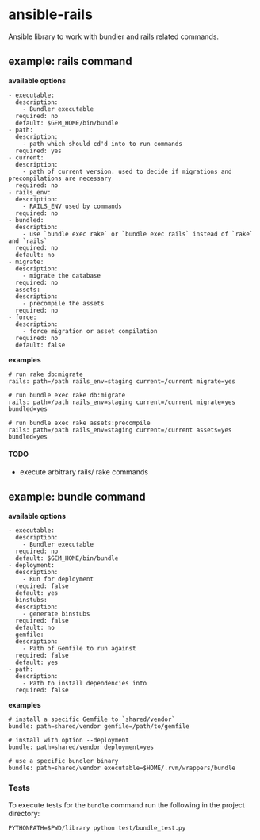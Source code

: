 # ansible-rails

Ansible library to work with bundler and rails related commands.

## example: rails command

**available options**

    - executable:
      description:
        - Bundler executable
      required: no
      default: $GEM_HOME/bin/bundle
    - path:
      description:
        - path which should cd'd into to run commands
      required: yes
    - current:
      description:
        - path of current version. used to decide if migrations and precompilations are necessary
      required: no
    - rails_env:
      description:
        - RAILS_ENV used by commands
      required: no
    - bundled:
      description:
        - use `bundle exec rake` or `bundle exec rails` instead of `rake` and `rails`
      required: no
      default: no
    - migrate:
      description:
        - migrate the database
      required: no
    - assets:
      description:
        - precompile the assets
      required: no
    - force:
      description:
        - force migration or asset compilation
      required: no
      default: false

**examples**


    # run rake db:migrate
    rails: path=/path rails_env=staging current=/current migrate=yes

    # run bundle exec rake db:migrate
    rails: path=/path rails_env=staging current=/current migrate=yes bundled=yes

    # run bundle exec rake assets:precompile
    rails: path=/path rails_env=staging current=/current assets=yes bundled=yes

#### TODO

  - execute arbitrary rails/ rake commands

## example: bundle command

**available options**

    - executable:
      description:
        - Bundler executable
      required: no
      default: $GEM_HOME/bin/bundle
    - deployment:
      description:
        - Run for deployment
      required: false
      default: yes
    - binstubs:
      description:
        - generate binstubs
      required: false
      default: no
    - gemfile:
      description:
        - Path of Gemfile to run against
      required: false
      default: yes
    - path:
      description:
        - Path to install dependencies into
      required: false

**examples**

    # install a specific Gemfile to `shared/vendor`
    bundle: path=shared/vendor gemfile=/path/to/gemfile

    # install with option --deployment
    bundle: path=shared/vendor deployment=yes

    # use a specific bundler binary
    bundle: path=shared/vendor executable=$HOME/.rvm/wrappers/bundle


### Tests

To execute tests for the `bundle` command run the following in the project directory:

    PYTHONPATH=$PWD/library python test/bundle_test.py